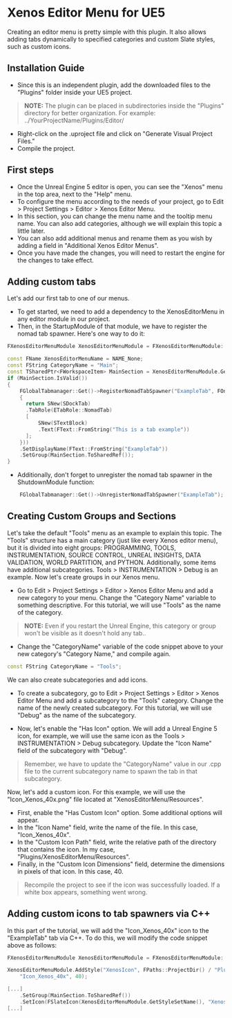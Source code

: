 # Xenos Editor Menu for UE5

Creating an editor menu is pretty simple with this plugin. It also allows adding tabs dynamically to specified categories and custom Slate styles, such as custom icons.

## Installation Guide

- Since this is an independent plugin, add the downloaded files to the "Plugins" folder inside your UE5 project.

> **NOTE:** The plugin can be placed in subdirectories inside the "Plugins" directory for better organization.
> For example: ../YourProjectName/Plugins/Editor/

- Right-click on the .uproject file and click on "Generate Visual Project Files."
- Compile the project.

## First steps

- Once the Unreal Engine 5 editor is open, you can see the "Xenos" menu in the top area, next to the "Help" menu.
- To configure the menu according to the needs of your project, go to Edit > Project Settings > Editor > Xenos Editor Menu.
- In this section, you can change the menu name and the tooltip menu name. You can also add categories, although we will explain this topic a little later.
- You can also add additional menus and rename them as you wish by adding a field in "Additional Xenos Editor Menus".
- Once you have made the changes, you will need to restart the engine for the changes to take effect.

## Adding custom tabs

Let's add our first tab to one of our menus. 

- To get started, we need to add a dependency to the XenosEditorMenu in any editor module in our project.
- Then, in the StartupModule of that module, we have to register the nomad tab spawner. Here's one way to do it:

```c++
FXenosEditorMenuModule XenosEditorMenuModule = FXenosEditorMenuModule::GetModule();

const FName XenosEditorMenuName = NAME_None;
const FString CategoryName = "Main";
const TSharedPtr<FWorkspaceItem> MainSection = XenosEditorMenuModule.GetXenosEditorMenu(XenosEditorMenuName).GetCategoryByDisplayName(CategoryName);
if (MainSection.IsValid())
{
	FGlobalTabmanager::Get()->RegisterNomadTabSpawner("ExampleTab", FOnSpawnTab::CreateLambda([](const FSpawnTabArgs& Args) -> TSharedRef<SDockTab>
	{
	  return SNew(SDockTab)
	  .TabRole(ETabRole::NomadTab)
	  [
		  SNew(STextBlock)
		  .Text(FText::FromString("This is a tab example"))
	  ];
	}))
	.SetDisplayName(FText::FromString("ExampleTab"))
	.SetGroup(MainSection.ToSharedRef());
}
```
- Additionally, don't forget to unregister the nomad tab spawner in the ShutdownModule function:
```c++
	FGlobalTabmanager::Get()->UnregisterNomadTabSpawner("ExampleTab");
```

## Creating Custom Groups and Sections

Let's take the default "Tools" menu as an example to explain this topic. The "Tools" structure has a main category (just like every Xenos editor menu), but it is divided into eight groups: PROGRAMMING, TOOLS, INSTRUMENTATION, SOURCE CONTROL, UNREAL INSIGHTS, DATA VALIDATION, WORLD PARTITION, and PYTHON. Additionally, some items have additional subcategories. Tools > INSTRUMENTATION > Debug is an example. Now let's create groups in our Xenos menu.

- Go to Edit > Project Settings > Editor > Xenos Editor Menu and add a new category to your menu. Change the "Category Name" variable to something descriptive. For this tutorial, we will use "Tools" as the name of the category.

> **NOTE:** Even if you restart the Unreal Engine, this category or group won't be visible as it doesn't hold any tab..

- Change the "CategoryName" variable of the code snippet above to your new category's "Category Name," and compile again.

```c++
const FString CategoryName = "Tools";
```

We can also create subcategories and add icons.

- To create a subcategory, go to Edit > Project Settings > Editor > Xenos Editor Menu and add a subcategory to the "Tools" category. Change the name of the newly created subcategory. For this tutorial, we will use "Debug" as the name of the subcategory.

- Now, let's enable the "Has Icon" option. We will add a Unreal Engine 5 icon, for example, we will use the same icon as the Tools > INSTRUMENTATION > Debug subcategory. Update the "Icon Name" field of the subcategory with "Debug".

> Remember, we have to update the "CategoryName" value in our .cpp file to the current subcategory name to spawn the tab in that subcategory.

Now, let's add a custom icon. For this example, we will use the "Icon_Xenos_40x.png" file located at "XenosEditorMenu/Resources".

- First, enable the "Has Custom Icon" option. Some additional options will appear.
- In the "Icon Name" field, write the name of the file. In this case, "Icon_Xenos_40x".
- In the "Custom Icon Path" field, write the relative path of the directory that contains the icon. In my case, "Plugins/XenosEditorMenu/Resources".
- Finally, in the "Custom Icon Dimensions" field, determine the dimensions in pixels of that icon. In this case, 40.

> Recompile the project to see if the icon was successfully loaded. If a white box appears, something went wrong.

## Adding custom icons to tab spawners via C++

In this part of the tutorial, we will add the "Icon_Xenos_40x" icon to the "ExampleTab" tab via C++.
To do this, we will modify the code snippet above as follows:

```c++
FXenosEditorMenuModule XenosEditorMenuModule = FXenosEditorMenuModule::GetModule();

XenosEditorMenuModule.AddStyle("XenosIcon", FPaths::ProjectDir() / "Plugins/XenosEditorMenu/Resources",
	"Icon_Xenos_40x", 40);

[...]
    .SetGroup(MainSection.ToSharedRef())
	.SetIcon(FSlateIcon(XenosEditorMenuModule.GetStyleSetName(), "XenosIcon"));
[...]
```
